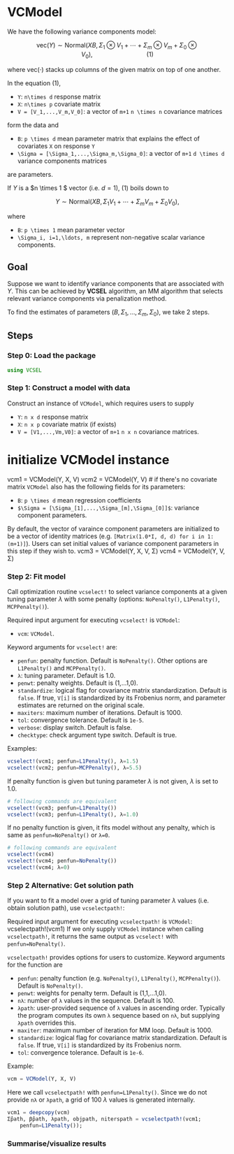 # VCModel

We have the following variance components model: 

```math
\text{vec}(Y) \sim \text{Normal}(XB, \Sigma_1 \otimes V_1 + \cdots + \Sigma_m \otimes V_m + \Sigma_0 \otimes V_0),  \hspace{8em} (1)
```

where $\text{vec}(\cdot)$ stacks up columns of the given matrix on top of one another.


In the equation (1), 

* ``Y``: ``n\times d`` response matrix 
* ``X``: ``n\times p`` covariate matrix 
* ``V = [V_1,...,V_m,V_0]``: a vector of ``m+1`` ``n \times n`` covariance matrices

form the data and 

* ``B``: ``p \times d`` mean parameter matrix that explains the effect of covariates ``X`` on response ``Y``
* ``\Sigma = [\Sigma_1,...,\Sigma_m,\Sigma_0]``: a vector of ``m+1`` ``d \times d`` variance components matrices 

are parameters. 




If $Y$ is a $n \times 1 $ vector (i.e. $d=1$), (1) boils down to 

```math
Y \sim \text{Normal}(XB, \Sigma_1 V_1 + \cdots + \Sigma_m V_m + \Sigma_0 V_0), 
```

where 

* ``B``: ``p \times 1`` mean parameter vector 
* ``\Sigma_i, i=1,\ldots, m`` represent non-negative scalar variance components. 




## Goal 

Suppose we want to identify variance components that are associated with $Y.$ This can be achieved by **VCSEL** algorithm, an MM algorithm that selects relevant variance components via penalization method. 

To find the estimates of parameters $(B, \Sigma_1, \ldots, \Sigma_m, \Sigma_0),$ we take 2 steps.




## Steps 

### Step 0: Load the package

```julia
using VCSEL
```

### Step 1: Construct a model with data

Construct an instance of `VCModel`, which requires users to supply

* `Y`: `n x d` response matrix 
* `X`: `n x p` covariate matrix (if exists)
* `V = [V1,...,Vm,V0]`: a vector of `m+1` `n x n` covariance matrices. 
# initialize VCModel instance
vcm1 = VCModel(Y, X, V)
vcm2 = VCModel(Y, V) # if there's no covariate matrix 
`VCModel` also has the following fields for its parameters: 

* `B`: `p \times d` mean regression coefficients 
* `$\Sigma = [\Sigma_[1],...,\Sigma_[m],\Sigma_[0]]$`: variance component parameters.

By default, the vector of varaince component parameters are initialized to be a vector of identity matrices (e.g. `[Matrix(1.0*I, d, d) for i in 1:(m+1)]`). Users can set initial values of variance component parameters in this step if they wish to. 
vcm3 = VCModel(Y, X, V, Σ)
vcm4 = VCModel(Y, V, Σ)
### Step 2: Fit model

Call optimization routine `vcselect!` to select variance components at a given tuning parameter $\lambda$ with some penalty (options: `NoPenalty()`, `L1Penalty()`, `MCPPenalty()`).


Required input argument for executing `vcselect!` is `VCModel`:
    
- `vcm`: `VCModel`.

Keyword arguments for `vcselect!` are:


- `penfun`: penalty function. Default is `NoPenalty()`. Other options are `L1Penalty()` and `MCPPenalty()`.
- `λ`: tuning parameter. Default is 1.0.    
- `penwt`: penalty weights. Default is (1,...1,0).
- `standardize`: logical flag for covariance matrix standardization. Default is `false`.
    If true, `V[i]` is standardized by its Frobenius norm, and parameter estimates are 
    returned on the original scale.
- `maxiters`: maximum number of iterations. Default is 1000.
- `tol`: convergence tolerance. Default is `1e-5`.
- `verbose`: display switch. Default is false.
- `checktype`: check argument type switch. Default is true.

Examples:

```julia 
vcselect!(vcm1; penfun=L1Penalty(), λ=1.5)
vcselect!(vcm2; penfun=MCPPenalty(), λ=5.5)
```
If penalty function is given but tuning parameter $\lambda$ is not given, $\lambda$ is set to 1.0. 

```julia 
# following commands are equivalent 
vcselect!(vcm3; penfun=L1Penalty()) 
vcselect!(vcm3; penfun=L1Penalty(), λ=1.0) 
```


If no penalty function is given, it fits model without any penalty, which is same as `penfun=NoPenalty()` or `λ=0`.

```julia
# following commands are equivalent 
vcselect!(vcm4)
vcselect!(vcm4; penfun=NoPenalty())
vcselect!(vcm4; λ=0)
```
### Step 2 Alternative: Get solution path

If you want to fit a model over a grid of tuning parameter $\lambda$ values (i.e. obtain solution path), use `vcselectpath!`:

Required input argument for executing `vcselectpath!` is `VCModel`:
vcselectpath!(vcm1)
If we only supply `VCModel` instance when calling `vcselectpath!`, it returns the same output as `vcselect!` with `penfun=NoPenalty()`. 

`vcselectpath!` provides options for users to customize. Keyword arguments for the function are 

- `penfun`: penalty function (e.g. `NoPenalty()`, `L1Penalty()`, `MCPPenalty()`). Default is `NoPenalty()`.
- `penwt`: weights for penalty term. Default is (1,1,...1,0).
- `nλ`: number of `λ` values in the sequence. Default is 100. 
- `λpath`: user-provided sequence of `λ` values in ascending order. Typically the program computes its own `λ` sequence based on `nλ`, but supplying `λpath` overrides this.
- `maxiter`: maximum number of iteration for MM loop. Default is 1000.
- `standardize`: logical flag for covariance matrix standardization. Default is `false`. If true, `V[i]` is standardized by its Frobenius norm.
- `tol`: convergence tolerance. Default is `1e-6`.

Example: 

```julia
vcm = VCModel(Y, X, V)
```

Here we call `vcselectpath!` with `penfun=L1Penalty()`. Since we do not provide `nλ` or `λpath`, a grid of 100 $λ$ values is generated internally. 

```julia
vcm1 = deepcopy(vcm)
Σ̂path, β̂path, λpath, objpath, niterspath = vcselectpath!(vcm1; 
    penfun=L1Penalty());
```

### Summarise/visualize results


```julia

```
